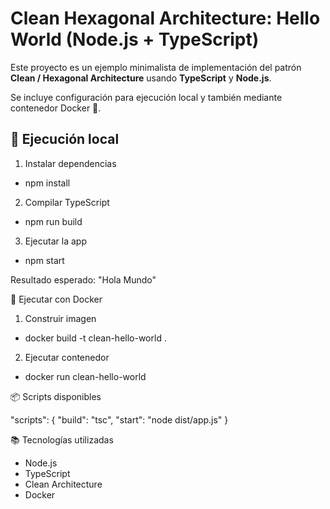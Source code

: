 # Clean Hexagonal Architecture: Hello World (Node.js + TypeScript)

Este proyecto es un ejemplo minimalista de implementación del patrón **Clean / Hexagonal Architecture** usando **TypeScript** y **Node.js**.

Se incluye configuración para ejecución local y también mediante contenedor Docker 🐳.


## 🚀 Ejecución local

1. Instalar dependencias
- npm install
2. Compilar TypeScript
- npm run build
3. Ejecutar la app
- npm start

Resultado esperado:
"Hola Mundo"

🐳 Ejecutar con Docker
1. Construir imagen
 + docker build -t clean-hello-world .
2. Ejecutar contenedor
 + docker run clean-hello-world

📦 Scripts disponibles

"scripts": {
  "build": "tsc",
  "start": "node dist/app.js"
}


📚 Tecnologías utilizadas
- Node.js
- TypeScript
- Clean Architecture
- Docker